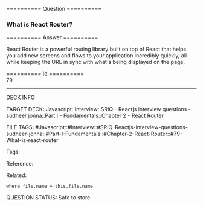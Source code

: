 ========== Question ==========  

### What is React Router?  

========== Answer ==========  

React Router is a powerful routing library built on top of React that helps you add new screens and flows to your application incredibly quickly, all while keeping the URL in sync with what's being displayed on the page.

========== Id ==========  
79

---

DECK INFO

TARGET DECK: Javascript::Interview::SRIQ - Reactjs interview questions - sudheer jonna::Part I - Fundamentals::Chapter 2 - React Router

FILE TAGS: #Javascript::#Interview::#SRIQ-Reactjs-interview-questions-sudheer-jonna::#Part-I-Fundamentals::#Chapter-2-React-Router::#79-What-is-react-router

Tags:

Reference:

Related:

```dataview
where file.name = this.file.name
```

QUESTION STATUS: Safe to store
